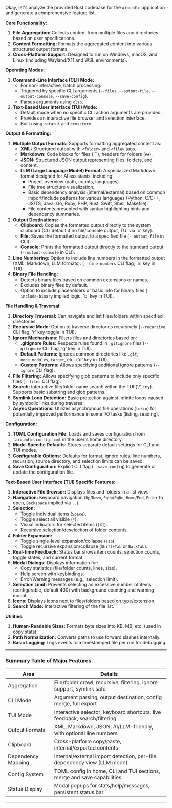 Okay, let's analyze the provided Rust codebase for the `aibundle` application and generate a comprehensive feature list.

**Core Functionality:**

1.  **File Aggregation:** Collects content from multiple files and directories based on user specifications.
2.  **Content Formatting:** Formats the aggregated content into various structured output formats.
3.  **Cross-Platform Support:** Designed to run on Windows, macOS, and Linux (including Wayland/X11 and WSL environments).

**Operating Modes:**

1.  **Command-Line Interface (CLI) Mode:**
    *   For non-interactive, batch processing.
    *   Triggered by specific CLI arguments (`--files`, `--output-file`, `--output-console`, `--save-config`).
    *   Parses arguments using `clap`.
2.  **Text-Based User Interface (TUI) Mode:**
    *   Default mode when no specific CLI action arguments are provided.
    *   Provides an interactive file browser and selection interface.
    *   Built using `ratatui` and `crossterm`.

**Output & Formatting:**

1.  **Multiple Output Formats:** Supports formatting aggregated content as:
    *   **XML:** Structured output with `<folder>` and `<file>` tags.
    *   **Markdown:** Code blocks for files (```), headers for folders (`##`).
    *   **JSON:** Structured JSON output representing files, folders, and content.
    *   **LLM (Large Language Model) Format:** A specialized Markdown format designed for AI assistants, including:
        *   Project overview (path, counts, languages).
        *   File tree structure visualization.
        *   Basic dependency analysis (internal/external) based on common import/include patterns for various languages (Python, C/C++, JS/TS, Java, Go, Ruby, PHP, Rust, Swift, Shell, Makefile).
        *   File contents presented with syntax highlighting hints and dependency summaries.
2.  **Output Destinations:**
    *   **Clipboard:** Copies the formatted output directly to the system clipboard (CLI default if no file/console output, TUI via 'c' key).
    *   **File:** Saves the formatted output to a specified file (`--output-file` in CLI).
    *   **Console:** Prints the formatted output directly to the standard output (`--output-console` in CLI).
3.  **Line Numbering:** Option to include line numbers in the formatted output (XML, Markdown, LLM formats). (`--line-numbers` CLI flag, 'n' key in TUI).
4.  **Binary File Handling:**
    *   Detects binary files based on common extensions or names.
    *   Excludes binary files by default.
    *   Option to include placeholders or basic info for binary files (`--include-binary` implied logic, 'b' key in TUI).

**File Handling & Traversal:**

1.  **Directory Traversal:** Can navigate and list files/folders within specified directories.
2.  **Recursive Mode:** Option to traverse directories recursively (`--recursive` CLI flag, 'r' key toggle in TUI).
3.  **Ignore Mechanisms:** Filters files and directories based on:
    *   **.gitignore Rules:** Respects rules found in `.gitignore` files (`--gitignore` CLI flag, 'g' key in TUI).
    *   **Default Patterns:** Ignores common directories like `.git`, `node_modules`, `target`, etc. ('d' key in TUI).
    *   **Custom Patterns:** Allows specifying additional ignore patterns (`--ignore` CLI flag).
4.  **File Filtering:** Allows specifying glob patterns to include only specific files (`--files` CLI flag).
5.  **Search:** Interactive file/folder name search within the TUI ('/' key). Supports basic substring and glob patterns.
6.  **Symlink Loop Detection:** Basic protection against infinite loops caused by symbolic links during traversal.
7.  **Async Operations:** Utilizes asynchronous file operations (`tokio`) for potentially improved performance in some I/O tasks (listing, reading).

**Configuration:**

1.  **TOML Configuration File:** Loads and saves configuration from `.aibundle.config.toml` in the user's home directory.
2.  **Mode-Specific Defaults:** Stores separate default settings for CLI and TUI modes.
3.  **Configurable Options:** Defaults for format, ignore rules, line numbers, recursion, source directory, and selection limits can be saved.
4.  **Save Configuration:** Explicit CLI flag (`--save-config`) to generate or update the configuration file.

**Text-Based User Interface (TUI) Specific Features:**

1.  **Interactive File Browser:** Displays files and folders in a list view.
2.  **Navigation:** Keyboard navigation (`Up`/`Down`, `PgUp`/`PgDn`, `Home`/`End`, `Enter` to open, `Backspace` implied via `..`).
3.  **Selection:**
    *   Toggle individual items (`Space`).
    *   Toggle select all visible (`*`).
    *   Visual indicators for selected items (`[X]`).
    *   Recursive selection/deselection of folder contents.
4.  **Folder Expansion:**
    *   Toggle single-level expansion/collapse (`Tab`).
    *   Toggle recursive expansion/collapse (`Shift+Tab` or `BackTab`).
5.  **Real-time Feedback:** Status bar shows item counts, selection counts, toggle states, and current format.
6.  **Modal Dialogs:** Displays information for:
    *   Copy statistics (file/folder counts, lines, size).
    *   Help screen with keybindings.
    *   Error/Warning messages (e.g., selection limit).
7.  **Selection Limit:** Prevents selecting an excessive number of items (configurable, default 400) with background counting and warning modal.
8.  **Icons:** Displays icons next to files/folders based on type/extension.
9.  **Search Mode:** Interactive filtering of the file list.

**Utilities:**

1.  **Human-Readable Sizes:** Formats byte sizes into KB, MB, etc. (used in copy stats).
2.  **Path Normalization:** Converts paths to use forward slashes internally.
3.  **Basic Logging:** Logs events to a timestamped file per run for debugging.


---

### **Summary Table of Major Features**

| Area                | Details                                                                    |
|---------------------|----------------------------------------------------------------------------|
| Aggregation         | File/folder crawl, recursive, filtering, ignore support, symlink safe      |
| CLI Mode            | Argument parsing, output destination, config merge, full export            |
| TUI Mode            | Interactive selector, keyboard shortcuts, live feedback, search/filtering  |
| Output Formats      | XML, Markdown, JSON, AI/LLM-friendly, with optional line numbers           |
| Clipboard           | Cross-platform copy/paste, internal/exported contents                      |
| Dependency Mapping  | Internal/external import detection, per-file dependency view (LLM mode)    |
| Config System       | TOML config in home, CLI and TUI sections, merge and save capabilities     |
| Status Display      | Modal popups for stats/help/messages, persistent status bar                |

---